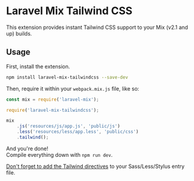 # Laravel Mix Tailwind CSS

This extension provides instant Tailwind CSS support to your Mix (v2.1 and up) builds.

## Usage

First, install the extension.

```bash
npm install laravel-mix-tailwindcss --save-dev
```

Then, require it within your `webpack.mix.js` file, like so:

```js
const mix = require('laravel-mix');

require('laravel-mix-tailwindcss');

mix
    .js('resources/js/app.js', 'public/js')
    .less('resources/less/app.less', 'public/css')
    .tailwind();
```

And you're done!  
Compile everything down with `npm run dev`.

[Don't forget to add the Tailwind directives](https://tailwindcss.com/docs/installation/#2-add-tailwind-to-your-css) to your Sass/Less/Stylus entry file.

